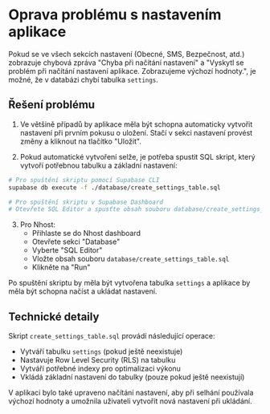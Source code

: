 # Oprava problému s nastavením aplikace

Pokud se ve všech sekcích nastavení (Obecné, SMS, Bezpečnost, atd.) zobrazuje chybová zpráva "Chyba při načítání nastavení" a "Vyskytl se problém při načítání nastavení aplikace. Zobrazujeme výchozí hodnoty.", je možné, že v databázi chybí tabulka `settings`.

## Řešení problému

1. Ve většině případů by aplikace měla být schopna automaticky vytvořit nastavení při prvním pokusu o uložení. Stačí v sekci nastavení provést změny a kliknout na tlačítko "Uložit".

2. Pokud automatické vytvoření selže, je potřeba spustit SQL skript, který vytvoří potřebnou tabulku a základní nastavení:

```bash
# Pro spuštění skriptu pomocí Supabase CLI
supabase db execute -f ./database/create_settings_table.sql

# Pro spuštění skriptu v Supabase Dashboard
# Otevřete SQL Editor a spusťte obsah souboru database/create_settings_table.sql
```

3. Pro Nhost:
   - Přihlaste se do Nhost dashboard
   - Otevřete sekci "Database"
   - Vyberte "SQL Editor" 
   - Vložte obsah souboru `database/create_settings_table.sql`
   - Klikněte na "Run"

Po spuštění skriptu by měla být vytvořena tabulka `settings` a aplikace by měla být schopna načíst a ukládat nastavení.

## Technické detaily

Skript `create_settings_table.sql` provádí následující operace:

- Vytváří tabulku `settings` (pokud ještě neexistuje)
- Nastavuje Row Level Security (RLS) na tabulku
- Vytváří potřebné indexy pro optimalizaci výkonu
- Vkládá základní nastavení do tabulky (pouze pokud ještě neexistují)

V aplikaci bylo také upraveno načítání nastavení, aby při selhání používala výchozí hodnoty a umožnila uživateli vytvořit nová nastavení při ukládání.
